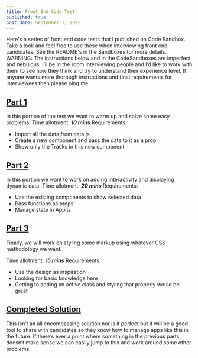 ```yaml
---
title: Front End Code Test
published: true
post_date: September 1, 2021
---
```


Here's a series of front end code tests that I published on Code Sandbox. Take a look and feel free to use these when interviewing front end candidates. See the README's in the Sandboxes for more details.
WARNING: The instructions below and in the CodeSandboxes are imperfect and nebulous. I’ll be in the room interviewing people and I’d like to work with them to see how they think and try to understand their experience level. If anyone wants more thorough instructions and final requirements for interviewees then please ping me.

## [Part 1](https://codesandbox.io/s/cdhzo)

In this portion of the test we want to warm up and solve some easy problems.
Time allotment: ***10 mins***
Requirements:

- Import all the data from data.js
- Create a new component and pass the data to it as a prop
- Show only the Tracks in this new component

## [Part 2](https://codesandbox.io/s/zqkd5)

In this portion we want to work on adding interactivity and displaying dynamic data.
Time allotment: ***20 mins***
Requirements:

- Use the existing components to show selected data
- Pass functions as props
- Manage state in App.js
  
## [Part 3](https://codesandbox.io/s/o6vzx)

Finally, we will work on styling some markup using whatever CSS methodology we want.</p>
Time allotment: ***15 mins***
Requirements:

- Use the design as inspiration
- Looking for basic knowledge here
- Getting to adding an active class and styling that properly would be great

## [Completed Solution](<https://codesandbox.io/s/udm3j>)

This isn’t an all encompassing solution nor is it perfect but it will be a good tool to share with candidates so they
know how to manage apps like this in the future. If there’s ever a point where something in the previous parts doesn’t
make sense we can easily jump to this and work around some other problems.
